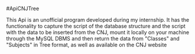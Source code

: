 #ApiCNJTree

This Api is an unofficial program developed during my internship. It has the functionality to capture the script of the database structure and the script with the data to be inserted from the CNJ, mount it locally on your machine through the MySQL DBMS and then return the data from "Classes" and "Subjects" in Tree format, as well as available on the CNJ website